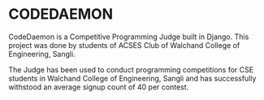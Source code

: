 # CODEDAEMON

CodeDaemon is a Competitive Programming Judge built in Django. This project was done by students of ACSES Club of Walchand College of Engineering, Sangli.

The Judge has been used to conduct programming competitions for CSE students in Walchand College of Engineering, Sangli and has successfully withstood an average signup count of 40 per contest.
